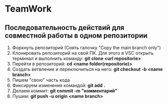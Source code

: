 # TeamWork
## Последовательность действий для совместной работы в одном репозитории
1. Форкнуть репозиторий (Снять галочку "Copy the main branch only")
2. Клонировать репозиторий на свой ПК. Для этого в VSC открыть терминал и выполнить команду: **git clone \<url repositorie>**
3. Перейти в репозиторий: **cd \<name folder(repositorie)>**
4. Создать ветвление и переключиться на него: **git checkout -b \<name branch>**
5. Пишем "свою" часть кода
6. Фиксируем изменения командой: **git add .**
7. Делаем коммит: **git commit -m "комментарий"**
8. Пушим: **git push -u origin \<name branch>**
